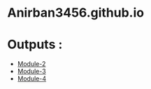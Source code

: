 # Anirban3456.github.io
# Outputs :

* [Module-2](https://github.com/Anirban3456/Anirban3456.github.io/blob/e0215376e29f89f66447e544a5f67982d20ef637/module_2/index.html)
* [Module-3](https://github.com/Anirban3456/Anirban3456.github.io/blob/99543146178c55c717ca6d8cda817c32e51428f9/module_3/Index.html)
* [Module-4](https://github.com/Anirban3456/Anirban3456.github.io/blob/ed5a274113831ce812dc222f29935afd6aa99b5d/module_4/index.html)

